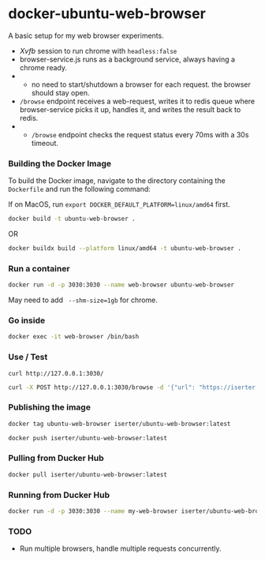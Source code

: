 # docker-ubuntu-web-browser
A basic setup for my web browser experiments.
- *Xvfb* session to run chrome with `headless:false`
- browser-service.js runs as a background service, always having a chrome ready.
- - no need to start/shutdown a browser for each request. the browser should stay open.
- `/browse` endpoint receives a web-request, writes it to redis queue where browser-service picks it up, handles it, and writes the result back to redis. 
- - `/browse` endpoint checks the request status every 70ms with a 30s timeout.


### Building the Docker Image

To build the Docker image, navigate to the directory containing the `Dockerfile` and run the following command:

If on MacOS, run `export DOCKER_DEFAULT_PLATFORM=linux/amd64` first. 

```sh
docker build -t ubuntu-web-browser . 
```
OR
```sh
docker buildx build --platform linux/amd64 -t ubuntu-web-browser . 
```

### Run a container 
```sh
docker run -d -p 3030:3030 --name web-browser ubuntu-web-browser
```
May need to add ` --shm-size=1gb` for chrome. 

### Go inside
```sh
docker exec -it web-browser /bin/bash
```

### Use / Test
```
curl http://127.0.0.1:3030/
```

```sh
curl -X POST http://127.0.0.1:3030/browse -d '{"url": "https://iserter.com/"}'
```


### Publishing the image 

```sh
docker tag ubuntu-web-browser iserter/ubuntu-web-browser:latest
```

```sh 
docker push iserter/ubuntu-web-browser:latest
```


### Pulling from Ducker Hub
```sh
docker pull iserter/ubuntu-web-browser:latest
```


### Running from Ducker Hub
```sh 
docker run -d -p 3030:3030 --name my-web-browser iserter/ubuntu-web-browser:latest
```


### TODO 

- Run multiple browsers, handle multiple requests concurrently.